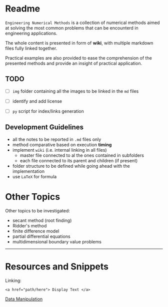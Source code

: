 # Readme

`Engineering Numerical Methods` is a collection of numerical methods aimed at solving the most common problems that can be encounterd in engineering applications.

The whole content is presented in form of **wiki**, with multiple markdown files fully linked together.

Practical examples are also provided to ease the comprehension of the presented methods and provide an insight of practical application.

## TODO

- [ ] `img` folder containing all the images to be linked in the `md` files
- [ ] identify and add license

- [ ] `py` script for index/links generation

## Development Guidelines

- all the notes to be reported in `.md` files only
- method comparative based on execution **timing** 
- implement `wiki` (i.e. internal linking in all files)
  - master file connected to al the ones contained in subfolders
  - each file connected to its parent and children (if present)
- folder structure to be defined while going ahead with the implementation
- use `LaTeX` for formula

# Other Topics

Other topics to be investigated:

- secant method (root finding)
- Ridder's method
- finite difference model
- partial differential equations
- multidimensional boundary value problems

--- 
# Resources and Snippets

Linking:

`<a href="path/here"> Display Text </a>`

<a href="./DataManipulation/data_manipulation.md">Data Manipulation</a>